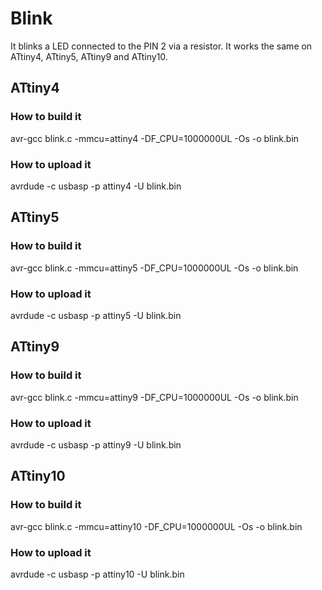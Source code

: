 # Blink
It blinks a LED connected to the PIN 2 via a resistor. It works the same on ATtiny4, ATtiny5, ATtiny9 and ATtiny10.

## ATtiny4 
### How to build it
avr-gcc blink.c -mmcu=attiny4 -DF_CPU=1000000UL -Os -o blink.bin

### How to upload it
avrdude -c usbasp -p attiny4 -U blink.bin

## ATtiny5
### How to build it
avr-gcc blink.c -mmcu=attiny5 -DF_CPU=1000000UL -Os -o blink.bin

### How to upload it
avrdude -c usbasp -p attiny5 -U blink.bin

## ATtiny9 
### How to build it
avr-gcc blink.c -mmcu=attiny9 -DF_CPU=1000000UL -Os -o blink.bin

### How to upload it
avrdude -c usbasp -p attiny9 -U blink.bin

## ATtiny10 
### How to build it
avr-gcc blink.c -mmcu=attiny10 -DF_CPU=1000000UL -Os -o blink.bin

### How to upload it
avrdude -c usbasp -p attiny10 -U blink.bin
